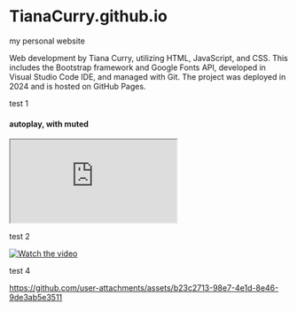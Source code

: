 # TianaCurry.github.io
 my personal website

 Web development by Tiana Curry, utilizing HTML, JavaScript, and CSS. This includes the Bootstrap framework and Google Fonts API, developed in Visual Studio Code IDE, and managed with Git. The project was deployed in 2024 and is hosted on GitHub Pages.

test 1

<h4>autoplay, with muted</h4>

<iframe src="https://github.com/user-attachments/assets/b23c2713-98e7-4e1d-8e46-9de3ab5e3511" title="somehting"></iframe>

test 2

[![Watch the video](https://user-images.githubusercontent.com/TianaCurry/TianaCurry.github.io/images/readme-media/mobile-view-1.png)](https://github.com/user-attachments/assets/b23c2713-98e7-4e1d-8e46-9de3ab5e3511)


test 4

https://github.com/user-attachments/assets/b23c2713-98e7-4e1d-8e46-9de3ab5e3511
